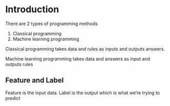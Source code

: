 # Introduction

There are 2 types of programming methods

1. Classical programming
2. Machine learning programming

Classical programming takes data and rules as inputs and outputs answers. 

Machine learning programming takes data and answers as input and outputs rules

## Feature and Label

Feature is the input data. Label is the output which is what we’re trying to predict